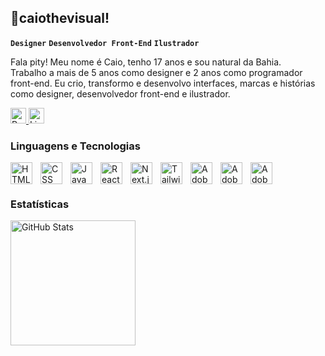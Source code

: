## 👾caiothevisual!

**`Designer`** **`Desenvolvedor Front-End`** **`Ilustrador`**

Fala pity! Meu nome é Caio, tenho 17 anos e sou natural da Bahia. <br/>
Trabalho a mais de 5 anos como designer e 2 anos como programador front-end. Eu crio, transformo e desenvolvo interfaces, marcas e histórias como designer, desenvolvedor front-end e ilustrador.

<p align="left">
    <a href="https://caiovisuals.com">
        <img 
            alt="Portfólio" 
            title="Portfólio"
            src="https://custom-icon-badges.demolab.com/badge/Meu%20Portfólio-7E80FF.svg?logo=code-review&logoColor=white"
            height="25"
        />
    </a>
    <a href="https://www.linkedin.com/in/caiovisuals-">
        <img 
            alt="Linkedin" 
            title="Linkedin"
            src="https://custom-icon-badges.demolab.com/badge/Linkedin-0072B1.svg?logo=code-review&logoColor=white"
            height="25"
        />
    </a>
</p>

### Linguagens e Tecnologias

<img 
    align="left" 
    alt="HTML"
    title="HTML" 
    width="35px" 
    style="padding-right: 10px;" 
    src="https://cdn.jsdelivr.net/gh/devicons/devicon@latest/icons/html5/html5-original.svg" 
/>
<img 
    align="left" 
    alt="CSS" 
    title="CSS"
    width="35px" 
    style="padding-right: 10px;" 
    src="https://cdn.jsdelivr.net/gh/devicons/devicon@latest/icons/css3/css3-original.svg" 
/>
<img 
    align="left" 
    alt="JavaScript" 
    title="JavaScript"
    width="35px" 
    style="padding-right: 10px;" 
    src="https://cdn.jsdelivr.net/gh/devicons/devicon@latest/icons/javascript/javascript-original.svg" 
/>
<img 
    align="left" 
    alt="React"
    title="React" 
    width="35px" 
    style="padding-right: 10px;" 
    src="https://cdn.jsdelivr.net/gh/devicons/devicon@latest/icons/react/react-original.svg" 
/>
<img 
    align="left" 
    alt="Next.js" 
    title="Next.js"
    width="35px" 
    style="padding-right: 10px;" 
    src="https://cdn.jsdelivr.net/gh/devicons/devicon@latest/icons/nextjs/nextjs-original.svg" 
/>
<img 
    align="left" 
    alt="Tailwind" 
    title="Tailwind"
    width="35px" 
    style="padding-right: 10px;" 
    src="https://cdn.jsdelivr.net/gh/devicons/devicon@latest/icons/tailwindcss/tailwindcss-original.svg" 
/>
<img 
    align="left" 
    alt="Adobe Photoshop" 
    title="Adobe Photoshop"
    width="35px" 
    style="padding-right: 10px;" 
    src="https://cdn.jsdelivr.net/gh/devicons/devicon@latest/icons/photoshop/photoshop-original.svg"
/>
<img 
    align="left" 
    alt="Adobe After Effects" 
    title="Adobe After Effects"
    width="35px" 
    style="padding-right: 10px;" 
    src="https://cdn.jsdelivr.net/gh/devicons/devicon@latest/icons/aftereffects/aftereffects-original.svg"
/>
<img 
    align="left" 
    alt="Adobe Premiere Pro" 
    title="Adobe Premiere Pro" 
    width="35px" 
    style="padding-right: 10px;" 
    src="https://cdn.jsdelivr.net/gh/devicons/devicon@latest/icons/premierepro/premierepro-original.svg"
/>

<br/>
<br/>

### Estatísticas

<p>
    <img 
        align="left" 
        alt="GitHub Stats" 
        height="200"
        src="https://github-readme-stats.vercel.app/api?username=caiovisuals&show_icons=true&theme=tokyonight&include_all_commits=true&locale=pt-br"
    />
</p>
